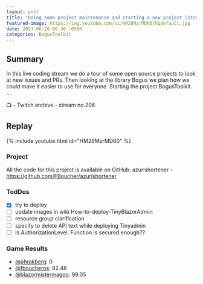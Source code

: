 ```yaml
---
layout: post
title: "Doing some project maintenance and starting a new project (stream 206)"
featured-image: https://img.youtube.com/vi/HM28MzrMD60/hqdefault.jpg
date: 2023-06-20 06:30 -0500
categories: BogusToolkit
---
```


## Summary
In this live coding stream we do a tour of some open source projects to look at new issues and PRs. Then looking at the library Bogus we plan how we could make it easier to use for everyone. Starting the project BogusToolkit.
... 

📺 - Twitch archive - stream no.206 

## Replay

{% include youtube.html id="HM28MzrMD60" %}
<br/><!--more-->

### Project

All the code for this project is available on GitHub: azurlshortener - https://github.com/FBoucher/azurlshortener

### TodDos

- [X] try to deploy
- [ ] update images in wiki How-to-deploy-TinyBlazorAdmin
- [ ] resource group clarification
- [ ] specify to delete API text while deploying Tinyadmin
- [ ] is AuthorizationLevel. Function is secured enough??

### Game Results

- [@phrakberg](https://www.twitch.tv/phrakberg): 0
- [@fboucheros](https://www.twitch.tv/fboucheros): 82.48
- [@blazormistermagoo](https://www.twitch.tv/blazormistermagoo): 99.05
